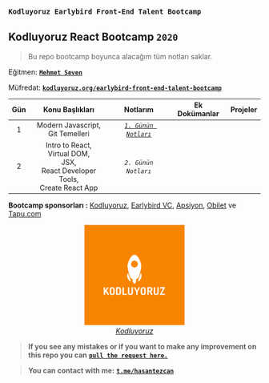 ### `Kodluyoruz Earlybird Front-End Talent Bootcamp`
## Kodluyoruz React Bootcamp `2020`

> Bu repo bootcamp boyunca alacağım tüm notları saklar.

Eğitmen: [**`Mehmet Seven`**](https://twitter.com/mehmeteseven)

Müfredat: [**`kodluyoruz.org/earlybird-front-end-talent-bootcamp`**](https://www.kodluyoruz.org/bootcamp/istanbul-earlybird-front-end-talent-bootcamp/)

|  Gün  |                                      Konu Başlıkları                                      |                  Notlarım                   | Ek Dokümanlar | Projeler |
| :---: | :---------------------------------------------------------------------------------------: | :-----------------------------------------: | :-----------: | :------: |
|   1   |                           Modern Javascript,<br> Git Temelleri                            | [*`1. Günün Notları`*](/_data/docs/day1.md) |               |          |
|   2   | Intro to React,<br> Virtual DOM,<br> JSX,<br> React Developer Tools,<br> Create React App |            *`2. Günün Notları`*             |               |          |

**Bootcamp sponsorları :** [Kodluyoruz](https://www.kodluyoruz.org/), [Earlybird VC](https://earlybird.com/), [Apsiyon](https://www.apsiyon.com/), [Obilet](Obilet.com) ve [Tapu.com](https://www.tapu.com/)


<p align="center">
	<a href="https://www.kodluyoruz.org/">
		<img alt="kodluyoruz logo" src="_data/images/kodluyoruz-logo.png" width="200">
	</a>
        <br>
		<em><span><a href="https://www.kodluyoruz.org/">Kodluyoruz</a></span></em>	
</p>

> **If you see any mistakes or if you want to make any improvement on this repo you can** [**`pull the request here.`**](https://github.com/hasantezcan/evolutionary-computing/pulls) 

> **You can contact with me:** [**`t.me/hasantezcan`**](https://t.me/hasantezcan)